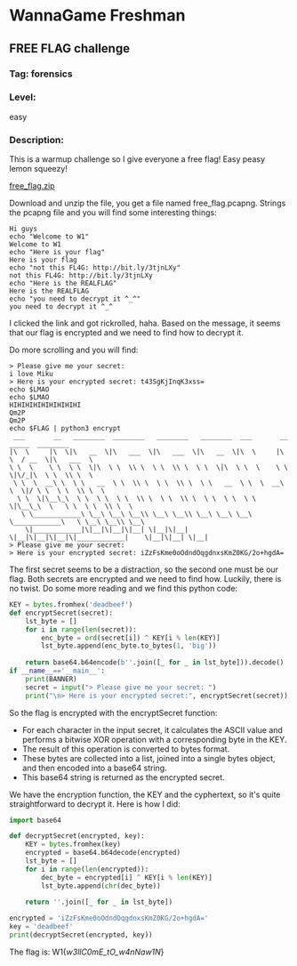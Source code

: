 # WannaGame Freshman 
## FREE FLAG challenge
### Tag: forensics
### Level: 
easy
### Description: 
This is a warmup challenge so I give everyone a free flag! Easy peasy lemon squeezy!

[free_flag.zip](WannaGame/freeflag/free_flag.zip)

Download and unzip the file, you get a file named free_flag.pcapng. Strings the pcapng file and you will find some interesting things:
```
Hi guys
echo "Welcome to W1"
Welcome to W1
echo "Here is your flag"
Here is your flag
echo "not this FL4G: http://bit.ly/3tjnLXy"
not this FL4G: http://bit.ly/3tjnLXy
echo "Here is the REALFLAG"
Here is the REALFLAG
echo "you need to decrypt it ^_^"
you need to decrypt it ^_^

```

I clicked the link and got rickrolled, haha.
Based on the message, it seems that our flag is encrypted and we need to find how to decrypt it.

Do more scrolling and you will find:

```
> Please give me your secret: 
i love Miku
> Here is your encrypted secret: t43SgKjInqK3xss=
echo $LMAO
echo $LMAO
HIHIHIHIHIHIHIHIHI
Qm2P
Qm2P
echo $FLAG | python3 encrypt
 ___       __   ________  ________   ________   ________  ___       __     _____  ________      
|\  \     |\  \|\   __  \|\   ___  \|\   ___  \|\   __  \|\  \     |\  \  / __  \|\   ___  \    
\ \  \    \ \  \ \  \|\  \ \  \\ \  \ \  \\ \  \ \  \|\  \ \  \    \ \  \|\/_|\  \ \  \\ \  \   
 \ \  \  __\ \  \ \   __  \ \  \\ \  \ \  \\ \  \ \   __  \ \  \  __\ \  \|/ \ \  \ \  \\ \  \  
  \ \  \|\__\_\  \ \  \ \  \ \  \\ \  \ \  \\ \  \ \  \ \  \ \  \|\__\_\  \   \ \  \ \  \\ \  \ 
   \ \____________\ \__\ \__\ \__\\ \__\ \__\\ \__\ \__\ \__\ \____________\   \ \__\ \__\\ \__\
    \|____________|\|__|\|__|\|__| \|__|\|__| \|__|\|__|\|__|\|____________|    \|__|\|__| \|__|
> Please give me your secret: 
> Here is your encrypted secret: iZzFsKme0oOdndOqgdnxsKmZ0KG/2o+hgdA=

```
The first secret seems to be a distraction, so the second one must be our flag. Both secrets are encrypted and we need to find how.
Luckily, there is no twist. Do some more reading and we find this python code:

```python
KEY = bytes.fromhex('deadbeef')
def encryptSecret(secret):
    lst_byte = []
    for i in range(len(secret)):
        enc_byte = ord(secret[i]) ^ KEY[i % len(KEY)]
        lst_byte.append(enc_byte.to_bytes(1, 'big'))
    
    return base64.b64encode(b''.join([_ for _ in lst_byte])).decode()
if __name__=='__main__':
    print(BANNER)
    secret = input("> Please give me your secret: ")
    print("\n> Here is your encrypted secret:", encryptSecret(secret))
```

So the flag is encrypted with the encryptSecret function:
- For each character in the input secret, it calculates the ASCII value and performs a bitwise XOR operation with a corresponding byte in the KEY.
- The result of this operation is converted to bytes format.
- These bytes are collected into a list, joined into a single bytes object, and then encoded into a base64 string.
- This base64 string is returned as the encrypted secret.

We have the encryption function, the KEY and the cyphertext, so it's quite straightforward to decrypt it. Here is how I did:
```python
import base64

def decryptSecret(encrypted, key):
    KEY = bytes.fromhex(key)
    encrypted = base64.b64decode(encrypted)
    lst_byte = []
    for i in range(len(encrypted)):
        dec_byte = encrypted[i] ^ KEY[i % len(KEY)]
        lst_byte.append(chr(dec_byte))
    
    return ''.join([_ for _ in lst_byte])

encrypted = 'iZzFsKme0oOdndOqgdnxsKmZ0KG/2o+hgdA='
key = 'deadbeef'
print(decryptSecret(encrypted, key))
```
The flag is: W1{_w3llC0mE_tO_w4nNaw1N_}
